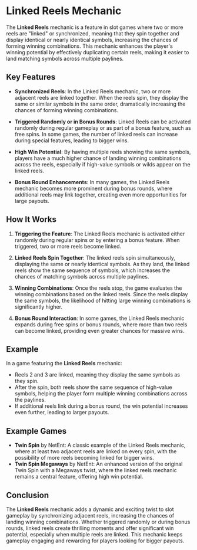 # Linked Reels Mechanic

The **Linked Reels** mechanic is a feature in slot games where two or more reels are "linked" or synchronized, meaning that they spin together and display identical or nearly identical symbols, increasing the chances of forming winning combinations. This mechanic enhances the player's winning potential by effectively duplicating certain reels, making it easier to land matching symbols across multiple paylines.

## Key Features

- **Synchronized Reels**: In the Linked Reels mechanic, two or more adjacent reels are linked together. When the reels spin, they display the same or similar symbols in the same order, dramatically increasing the chances of forming winning combinations.

- **Triggered Randomly or in Bonus Rounds**: Linked Reels can be activated randomly during regular gameplay or as part of a bonus feature, such as free spins. In some games, the number of linked reels can increase during special features, leading to bigger wins.

- **High Win Potential**: By having multiple reels showing the same symbols, players have a much higher chance of landing winning combinations across the reels, especially if high-value symbols or wilds appear on the linked reels.

- **Bonus Round Enhancements**: In many games, the Linked Reels mechanic becomes more prominent during bonus rounds, where additional reels may link together, creating even more opportunities for large payouts.

## How It Works

1. **Triggering the Feature**: The Linked Reels mechanic is activated either randomly during regular spins or by entering a bonus feature. When triggered, two or more reels become linked.

2. **Linked Reels Spin Together**: The linked reels spin simultaneously, displaying the same or nearly identical symbols. As they land, the linked reels show the same sequence of symbols, which increases the chances of matching symbols across multiple paylines.

3. **Winning Combinations**: Once the reels stop, the game evaluates the winning combinations based on the linked reels. Since the reels display the same symbols, the likelihood of hitting large winning combinations is significantly higher.

4. **Bonus Round Interaction**: In some games, the Linked Reels mechanic expands during free spins or bonus rounds, where more than two reels can become linked, providing even greater chances for massive wins.

## Example

In a game featuring the **Linked Reels** mechanic:
- Reels 2 and 3 are linked, meaning they display the same symbols as they spin.
- After the spin, both reels show the same sequence of high-value symbols, helping the player form multiple winning combinations across the paylines.
- If additional reels link during a bonus round, the win potential increases even further, leading to larger payouts.

## Example Games

- **Twin Spin** by NetEnt: A classic example of the Linked Reels mechanic, where at least two adjacent reels are linked on every spin, with the possibility of more reels becoming linked for bigger wins.
- **Twin Spin Megaways** by NetEnt: An enhanced version of the original Twin Spin with a Megaways twist, where the linked reels mechanic remains a central feature, offering high win potential.

## Conclusion

The **Linked Reels** mechanic adds a dynamic and exciting twist to slot gameplay by synchronizing adjacent reels, increasing the chances of landing winning combinations. Whether triggered randomly or during bonus rounds, linked reels create thrilling moments and offer significant win potential, especially when multiple reels are linked. This mechanic keeps gameplay engaging and rewarding for players looking for bigger payouts.

